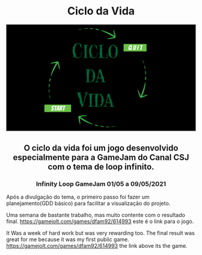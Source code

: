  <h1 align = center> Ciclo da Vida </h1>
 
 <img src = "CicloDaVida.png">
 
 <h2 align = center>O ciclo da vida foi um jogo desenvolvido especialmente para a GameJam do Canal CSJ com o tema de loop infinito.</h2>

 <h3 align = center> Infinity Loop GameJam 01/05 a 09/05/2021 </h1>
 
 Após a divulgação do tema, o primeiro passo foi fazer um planejamento(GDD básico) para facilitar a visualização do projeto.
 
 
 
 Uma semana de bastante trabalho, mas muito contente com o resultado final. 
 https://gamejolt.com/games/dfam92/614993
 este é o link para o jogo.
 
 It Was a week of hard work but was very rewarding too. The final result was great for me because it was my first public game.
 https://gamejolt.com/games/dfam92/614993
 the link above its the game.
 
